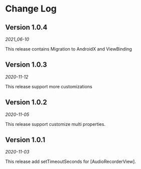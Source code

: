 Change Log
==========

## Version 1.0.4
_2021_06-10_

This release contains Migration to AndroidX and ViewBinding

## Version 1.0.3
_2020-11-12_

This release support more customizations

## Version 1.0.2
_2020-11-05_

This release support customize multi properties.

## Version 1.0.1
_2020-11-03_

This release add setTimeoutSeconds for [AudioRecorderView].
